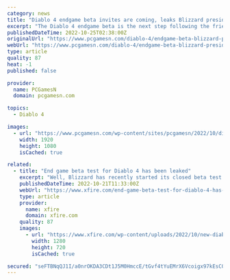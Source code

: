 ```yaml
---
category: news
title: "Diablo 4 endgame beta invites are coming, leaks Blizzard president"
excerpt: "The Diablo 4 endgame beta is the next step following the friends and family test, and Blizzard president Mike Ybarra has leaked the upcoming invite email ..."
publishedDateTime: 2022-10-25T02:38:00Z
originalUrl: "https://www.pcgamesn.com/diablo-4/endgame-beta-blizzard-president"
webUrl: "https://www.pcgamesn.com/diablo-4/endgame-beta-blizzard-president"
type: article
quality: 87
heat: -1
published: false

provider:
  name: PCGamesN
  domain: pcgamesn.com

topics:
  - Diablo 4

images:
  - url: "https://www.pcgamesn.com/wp-content/sites/pcgamesn/2022/10/diablo-4-endgame-beta-leaked-blizzard-president.jpg"
    width: 1920
    height: 1080
    isCached: true

related:
  - title: "End game beta test for Diablo 4 has been leaked"
    excerpt: "Well, Blizzard has recently started its closed beta test for the game and players have reportedly been receiving invites to it. Players invited into the beta test will have to sign a Non-Disclosure ..."
    publishedDateTime: 2022-10-21T11:33:00Z
    webUrl: "https://www.xfire.com/end-game-beta-test-for-diablo-4-has-been-leaked/"
    type: article
    provider:
      name: xfire
      domain: xfire.com
    quality: 87
    images:
      - url: "https://www.xfire.com/wp-content/uploads/2022/10/new-diablo-leak.png"
        width: 1280
        height: 720
        isCached: true

secured: "seFTBNqQJ1I/a0nrOKDA3CDt1J5M0HmccE/tGvf4tYuEMrX6Vcoigx97kEsC0XO2JDhsKQDcJc8fycIZvqT5Zqn29+RNlyhGvPiPlwmmNuAL3u5X2Asa/aA7sIKfLJIKDFgLyQtm0jNpJsja2wkyR2s01ml0Xuil6TxCYaGuIyJUkl6uzn2L03fb1JkpRIfe+1hguTuRivhK6FOJGgKsdEdLOMfGSXwmPlENB9za/KzXxsdOriJwP0Px8GKlQhZOnvs6G05gtHOGIfPUOq4KS3RGb0lqHeZATvy3BwPwCeiNo7PA75HME/a7Nk+LQB67nTP+vR8RzPwSaw85VWuGb8peCo9Ob5m98DuHY5d5DGg=;COE+A+pZEbHVebAxHWLeIw=="
---
```



